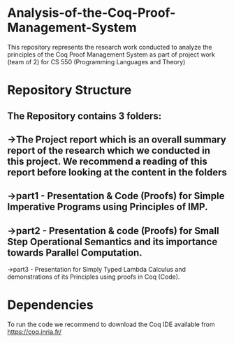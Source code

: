 # Analysis-of-the-Coq-Proof-Management-System
This repository represents the research work conducted to analyze the principles of the Coq Proof Management System as part of project work (team of 2) for CS 550 (Programming Languages and Theory)

# Repository Structure
The Repository contains 3 folders:
---
->The Project report which is an overall summary report of the research which we conducted in this project. We recommend a reading of this report before looking at the content in the folders
---
->part1 - Presentation & Code (Proofs) for Simple Imperative Programs using Principles of IMP.
---
->part2 - Presentation & code (Proofs) for Small Step Operational Semantics and its importance towards Parallel Computation.
---
->part3 - Presentation for Simply Typed Lambda Calculus and demonstrations of its Principles using proofs in Coq (Code).

# Dependencies
To run the code we recommend to download the Coq IDE available from https://coq.inria.fr/


